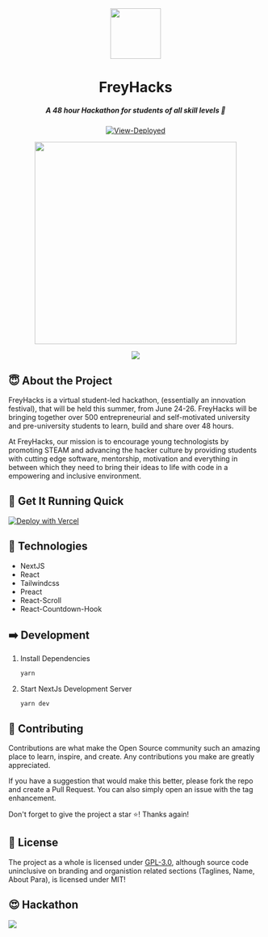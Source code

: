 <!-- markdownlint-disable-next-line -->
<div align="center"><img height="100px" width="100px" src="https://github.com/freyhacks.png"><br><h1>FreyHacks</h1><h5>A 48 hour Hackathon for students of all skill levels 🤗</h5><a href="https://freyhacks.tech"><img alt="View-Deployed" src="https://img.shields.io/badge/View-Deployed-green"></a><br><p><img src="https://user-images.githubusercontent.com/91655303/166135819-c67a1b4a-d80f-4224-9540-9d8fe056a465.png" height="400"></p><p><a href="https://vercel.com"><img src="https://www.datocms-assets.com/31049/1618983297-powered-by-vercel.svg"></a></p></div>

## 😇 About the Project

FreyHacks is a virtual student-led hackathon, (essentially an innovation festival), that will be held this summer, from June 24-26. FreyHacks will be bringing together over 500 entrepreneurial and self-motivated university and pre-university students to learn, build and share over 48 hours. 
 
At FreyHacks, our mission is to encourage young technologists by promoting STEAM and advancing the hacker culture by providing students with cutting edge software, mentorship, motivation and everything in between which they need to bring their ideas to life with code in a empowering and inclusive environment.

## 🚀 Get It Running Quick

[![Deploy with Vercel](https://vercel.com/button)](https://vercel.com/new/clone?repository-url=https%3A%2F%2Fgithub.com%2Ffreyhacks%2Fsite&project-name=freyhacks&repo-name=freyhacks)

## 🌟 Technologies

- NextJS
- React
- Tailwindcss
- Preact
- React-Scroll
- React-Countdown-Hook

## ➡️ Development

1. Install Dependencies

   ```sh
   yarn
   ```

2. Start NextJs Development Server

   ```
   yarn dev
   ```

## 📝 Contributing

Contributions are what make the Open Source community such an amazing place to learn, inspire, and create. Any contributions you make are greatly appreciated.

If you have a suggestion that would make this better, please fork the repo and create a Pull Request. You can also simply open an issue with the tag enhancement.

Don't forget to give the project a star ⭐! Thanks again!

## 📃 License

The project as a whole is licensed under [GPL-3.0](https://github.com/FreyHacks/site/blob/main/LICENSE), although source code uninclusive on branding and organistion related sections (Taglines, Name, About Para), is licensed under MIT!

## 😍 Hackathon

[![](https://user-images.githubusercontent.com/91655303/166135940-c889ccbc-49b0-4db5-acea-0a861f5e31bf.png)](https://freyhacks.tech)
